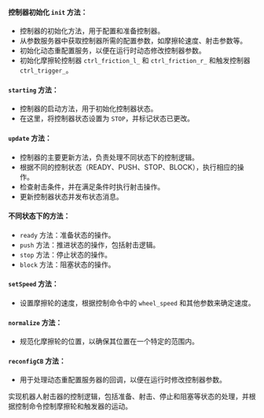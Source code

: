 
#### 控制器初始化 `init` 方法：
   - 控制器的初始化方法，用于配置和准备控制器。
   - 从参数服务器中获取控制器所需的配置参数，如摩擦轮速度、射击参数等。
   - 初始化动态重配置服务，以便在运行时动态修改控制器参数。
   - 初始化摩擦轮控制器 `ctrl_friction_l_` 和 `ctrl_friction_r_` 和触发控制器`ctrl_trigger_`。

#### `starting` 方法：
   - 控制器的启动方法，用于初始化控制器状态。
   - 在这里，将控制器状态设置为 `STOP`，并标记状态已更改。

#### `update` 方法：
   - 控制器的主要更新方法，负责处理不同状态下的控制逻辑。
   - 根据不同的控制状态（READY、PUSH、STOP、BLOCK），执行相应的操作。
   - 检查射击条件，并在满足条件时执行射击操作。
   - 更新控制器状态并发布状态消息。

#### 不同状态下的方法：
   - `ready` 方法：准备状态的操作。
   - `push` 方法：推进状态的操作，包括射击逻辑。
   - `stop` 方法：停止状态的操作。
   - `block` 方法：阻塞状态的操作。

#### `setSpeed` 方法：
   - 设置摩擦轮的速度，根据控制命令中的 `wheel_speed` 和其他参数来确定速度。

#### `normalize` 方法：
   - 规范化摩擦轮的位置，以确保其位置在一个特定的范围内。

#### `reconfigCB` 方法：
   - 用于处理动态重配置服务器的回调，以便在运行时修改控制器参数。

实现机器人射击器的控制逻辑，包括准备、射击、停止和阻塞等状态的处理，并根据控制命令控制摩擦轮和触发器的运动。